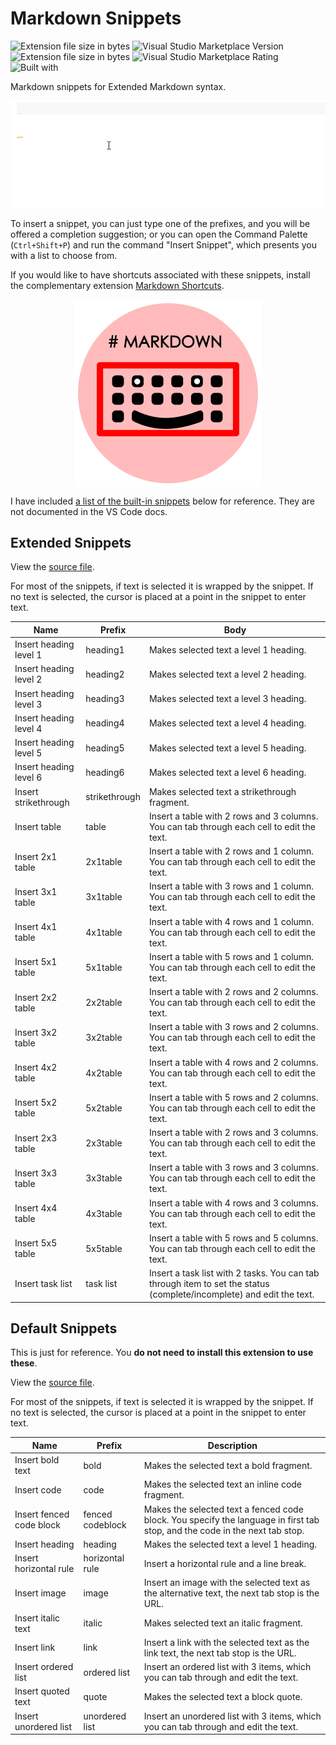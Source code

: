 # Markdown Snippets

![Extension file size in bytes](https://img.shields.io/static/v1?logo=visual-studio-code&label=made%20for&message=VS%20Code&color=0000ff)
![Visual Studio Marketplace Version](https://img.shields.io/visual-studio-marketplace/v/robole.markdown-snippets?logo=visual-studio-code&color=ffa500)
![Extension file size in bytes](https://img.shields.io/static/v1?logo=visual-studio-code&label=size&message=11KB&color=008000)
![Visual Studio Marketplace Rating](https://img.shields.io/visual-studio-marketplace/r/robole.markdown-snippets?logo=visual-studio-code&color=yellow)
![Built with](https://img.shields.io/static/v1?label=built%20with&message=good%20vibrations&color=violet)

Markdown snippets for Extended Markdown syntax.

![insert table](/img/table.gif)

To insert a snippet, you can just type one of the prefixes, and you will be offered a completion suggestion; or you can open the Command Palette (`Ctrl+Shift+P`) and run the command "Insert Snippet", which presents you with a list to choose from.

If you would like to have shortcuts associated with these snippets, install the complementary extension [Markdown Shortcuts](https://marketplace.visualstudio.com/items?itemName=robole.markdown-shortcuts).

<a href="https://marketplace.visualstudio.com/items?itemName=robole.markdown-shortcuts"><img src="img/markdown-shortcuts-logo.png" alt="markdown shorcuts logo" style="display:block;margin:0 auto"></a>

I have included [a list of the built-in snippets](#default-snippets) below for reference. They are not documented in the VS Code docs.

## Extended Snippets

View the [source file](https://github.com/robole/vscode-markdown-snippets/blob/master/snippets/snippets.code-snippets).

For most of the snippets, if text is selected it is wrapped by the snippet. If no text is selected, the cursor is placed at a point in the snippet to enter text.

| Name                   | Prefix        | Body                                                                                                                      |
|------------------------|---------------|---------------------------------------------------------------------------------------------------------------------------|
| Insert heading level 1 | heading1      | Makes selected text a level 1 heading.                                                                                    |
| Insert heading level 2 | heading2      | Makes selected text a level 2 heading.                                                                                    |
| Insert heading level 3 | heading3      | Makes selected text a level 3 heading.                                                                                    |
| Insert heading level 4 | heading4      | Makes selected text a level 4 heading.                                                                                    |
| Insert heading level 5 | heading5      | Makes selected text a level 5 heading.                                                                                    |
| Insert heading level 6 | heading6      | Makes selected text a level 6 heading.                                                                                    |
| Insert strikethrough   | strikethrough | Makes selected text a strikethrough fragment.                                                                             |
| Insert table           | table         | Insert a table with 2 rows and 3 columns. You can tab through each cell   to edit the text.                               |
| Insert 2x1 table       | 2x1table      | Insert a table with 2 rows and 1 column. You can tab through each cell to   edit the text.                                |
| Insert 3x1 table       | 3x1table      | Insert a table with 3 rows and 1 column. You can tab through each cell to   edit the text.                                |
| Insert 4x1 table       | 4x1table      | Insert a table with 4 rows and 1 column. You can tab through each cell to   edit the text.                                |
| Insert 5x1 table       | 5x1table      | Insert a table with 5 rows and 1 column. You can tab through each cell to   edit the text.                                |
| Insert 2x2 table       | 2x2table      | Insert a table with 2 rows and 2 columns. You can tab through each cell   to edit the text.                               |
| Insert 3x2 table       | 3x2table      | Insert a table with 3 rows and 2 columns. You can tab through each cell   to edit the text.                               |
| Insert 4x2 table       | 4x2table      | Insert a table with 4 rows and 2 columns. You can tab through each cell   to edit the text.                               |
| Insert 5x2 table       | 5x2table      | Insert a table with 5 rows and 2 columns. You can tab through each cell   to edit the text.                               |
| Insert 2x3 table       | 2x3table      | Insert a table with 2 rows and 3 columns. You can tab through each cell   to edit the text.                               |
| Insert 3x3 table       | 3x3table      | Insert a table with 3 rows and 3 columns. You can tab through each cell   to edit the text.                               |
| Insert 4x4 table       | 4x3table      | Insert a table with 4 rows and 3 columns. You can tab through each cell   to edit the text.                               |
| Insert 5x5 table       | 5x5table      | Insert a table with 5 rows and 5 columns. You can tab through each cell   to edit the text.                               |
| Insert task list       | task list     | Insert  a task list with 2 tasks.   You can tab through item to set the status (complete/incomplete) and edit the   text. |

## Default Snippets

This is just for reference. You **do not need to install this extension to use these**.

View the [source file](https://github.com/microsoft/vscode/blob/f74e473238aca7b79c08be761d99a0232838ca4c/extensions/markdown-basics/snippets/markdown.code-snippets).

For most of the snippets, if text is selected it is wrapped by the snippet. If no text is selected, the cursor is placed at a point in the snippet to enter text.

| Name                     | Prefix           | Description                                                                                                                   |
|--------------------------|------------------|-------------------------------------------------------------------------------------------------------------------------------|
| Insert bold text         | bold             | Makes the selected text  a bold   fragment.                                                                                   |
| Insert code              | code             | Makes the selected text an inline code fragment.                                                                              |
| Insert fenced code block | fenced codeblock | Makes the selected text a fenced code block. You specify the language in   first tab stop, and the code in the next tab stop. |
| Insert heading           | heading          | Makes the selected text a level 1 heading.                                                                                    |
| Insert horizontal rule   | horizontal rule  | Insert a horizontal rule and a line break.                                                                                    |
| Insert image             | image            | Insert an image with the   selected text as the alternative text, the next tab stop is the URL.                               |
| Insert italic text       | italic           | Makes selected text  an italic   fragment.                                                                                    |
| Insert link              | link             | Insert a link with the selected   text as the link text, the next tab stop is the URL.                                        |
| Insert ordered list      | ordered list     | Insert an ordered list with 3 items, which you can tab through and edit   the text.                                           |
| Insert quoted text       | quote            | Makes the selected text a block quote.                                                                                        |
| Insert unordered list    | unordered list   | Insert an unordered list with 3 items, which you can tab through and edit   the text.                                         |
